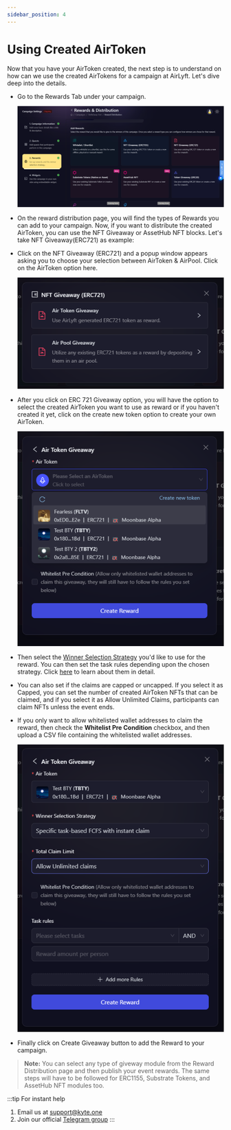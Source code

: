```yaml
---
sidebar_position: 4
---
```


# Using Created AirToken

Now that you have your AirToken created, the next step is to understand on how can we use the created AirTokens for a campaign at AirLyft. Let's dive deep into the details.

- Go to the Rewards Tab under your campaign.

    ![Rewards Tab](../images/rewardstab.png)

- On the reward distribution page, you will find the types of Rewards you can add to your campaign. Now, if you want to distribute the created AirToken, you can use the NFT Giveaway or AssetHub NFT blocks. Let's take NFT Giveaway(ERC721) as example:

- Click on the NFT Giveaway (ERC721) and a popup window appears asking you to choose your selection between AirToken & AirPool. Click on the AirToken option here.
  
    ![](../images/airtoken721rewardoptions.png)

- After you click on ERC 721 Giveaway option, you will have the option to select the created AirToken you want to use as reward or if you haven't created it yet, click on the create new token option to create your own AirToken.

    ![Select Token](../images/airtokenselect.png)

- Then select the [Winner Selection Strategy](../campaign/rewards/winner-selection/index.md) you'd like to use for the reward. You can then set the task rules depending upon the chosen strategy. Click [here](../campaign/rewards/winner-selection/index.md) to learn about them in detail.

- You can also set if the claims are capped or uncapped. If you select it as Capped, you can set the number of created AirToken NFTs that can be claimed, and if you select it as Allow Unlimited Claims, participants can claim NFTs unless the event ends.

- If you only want to allow whitelisted wallet addresses to claim the reward, then check the **Whitelist Pre Condition** checkbox, and then upload a CSV file containing the whitelisted wallet addresses.

    ![AirToken Reward Details](../images/airtokenrules.png)

- Finally click on Create Giveaway button to add the Reward to your campaign. 

> **Note:** You can select any type of giveway module from the Reward Distribution page and then publish your event rewards. The same steps will have to be followed for ERC1155, Substrate Tokens, and AssetHub NFT modules too.

:::tip For instant help
1. Email us at support@kyte.one
2. Join our official [Telegram group](https://t.me/kyteone)
:::